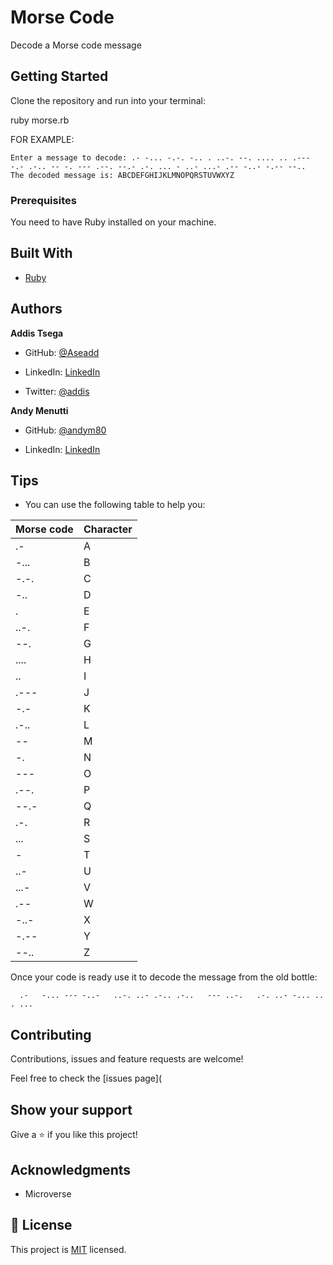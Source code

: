 # Morse Code
Decode a Morse code message

## Getting Started

Clone the repository and run into your terminal:

ruby morse.rb

FOR EXAMPLE:

```
Enter a message to decode: .- -... -.-. -.. . ..-. --. .... .. .--- -.- .-.. -- -. --- .--. --.- .-. ... - ..- ...- .-- -..- -.-- --..
The decoded message is: ABCDEFGHIJKLMNOPQRSTUVWXYZ
```

### Prerequisites

You need to have Ruby installed on your machine.

## Built With

* [Ruby](https://www.ruby-lang.org/en/)


## Authors ##

**Addis Tsega**

- GitHub: [@Aseadd](https://github.com/Aseadd)

- LinkedIn: [LinkedIn](https://www.linkedin.com/in/addis-tsega/)

- Twitter: [@addis](https://twitter.com/@adaTsega)

**Andy Menutti**

- GitHub: [@andym80](https://github.com/andym80)

- LinkedIn: [LinkedIn](https://linkedin.com/in/andres-menutti)

## Tips
- You can use the following table to help you:

| Morse code | Character |
|------------|-----------|
| .-         | A         |
| -...       | B         |
| -.-.       | C         |
| -..        | D         |
| .          | E         |
| ..-.       | F         |
| --.        | G         |
| ....       | H         |
| ..         | I         |
| .---       | J         |
| -.-        | K         |
| .-..       | L         |
| --         | M         |
| -.         | N         |
| ---        | O         |
| .--.       | P         |
| --.-       | Q         |
| .-.        | R         |
| ...        | S         |
| -          | T         |
| ..-        | U         |
| ...-       | V         |
| .--        | W         |
| -..-       | X         |
| -.--       | Y         |
| --..       | Z         |


Once your code is ready use it to decode the message from the old bottle:

      .-   -... --- -..-   ..-. ..- .-.. .-..   --- ..-.   .-. ..- -... .. . ...

## Contributing

Contributions, issues and feature requests are welcome!

Feel free to check the [issues page](

## Show your support

Give a ⭐️ if you like this project!

## Acknowledgments

- Microverse

## 📝 License

This project is [MIT](lic.url) licensed.


